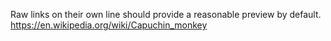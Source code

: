 Raw links on their own line should provide a reasonable preview by default.
https://en.wikipedia.org/wiki/Capuchin_monkey
